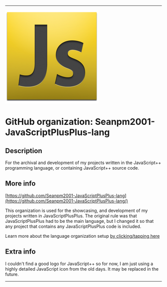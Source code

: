 
***

![JS_BOLD.png failed to load. The file may be missing or corrupt. Check the file path for errors first.](/AdditionalInfo/2/Seanpm2001-JavaScriptPlusPlus-lang/JS_BOLD.png)

# GitHub organization: Seanpm2001-JavaScriptPlusPlus-lang

## Description

For the archival and development of my projects written in the JavaScript++ programming language, or containing JavaScript++ source code.

## More info

[https://github.com/Seanpm2001-JavaScriptPlusPlus-lang](https://github.com/Seanpm2001-JavaScriptPlusPlus-lang/)

This organization is used for the showcasing, and development of my projects written in JavaScriptPlusPlus. The original rule was that JavaScriptPlusPlus had to be the main language, but I changed it so that any project that contains any JavaScriptPlusPlus code is included.

Learn more about the language organization setup [by clicking/tapping here](/AdditionalInfo/LanguageOrgs/README.md)

## Extra info

I couldn't find a good logo for JavaScript++ so for now, I am just using a highly detailed JavaScript icon from the old days. It may be replaced in the future.

***
